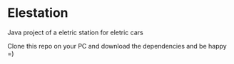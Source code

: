 # Elestation
Java project of a eletric station for eletric cars

Clone this repo on your PC and download the dependencies and be happy =)
